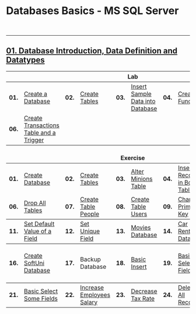 # Databases Basics - MS SQL Server

<br/>

---

## <a href="https://github.com/radrex/SoftuniCourses/tree/master/C%23%20Web%20Developer/C%23%20DB/01.Databases%20Basics%20-%20MS%20SQL%20Server/01.Database%20Introduction%2C%20Data%20Definition%20and%20Datatypes">01. Database Introduction, Data Definition and Datatypes</a>

<table>
  <thead>
    <tr>
      <th colspan="10" style="text-align:center;">Lab</th>
    </tr>
  </thead>
  <tbody>
    <tr>
      <td><b>01.</b></td>
      <td><a href="https://github.com/radrex/SoftuniCourses/blob/0b8865d8c7c6c1946d0ae7f10b4cd0a9c0edd2aa/C%23%20Web%20Developer/C%23%20DB/01.Databases%20Basics%20-%20MS%20SQL%20Server/01.Database%20Introduction%2C%20Data%20Definition%20and%20Datatypes/Lab.sql#L4">Create a Database</a></td>
      <td><b>02.</b></td>
      <td><a href="https://github.com/radrex/SoftuniCourses/blob/0b8865d8c7c6c1946d0ae7f10b4cd0a9c0edd2aa/C%23%20Web%20Developer/C%23%20DB/01.Databases%20Basics%20-%20MS%20SQL%20Server/01.Database%20Introduction%2C%20Data%20Definition%20and%20Datatypes/Lab.sql#L12">Create Tables</a></td>
      <td><b>03.</b></td>
      <td><a href="https://github.com/radrex/SoftuniCourses/blob/0b8865d8c7c6c1946d0ae7f10b4cd0a9c0edd2aa/C%23%20Web%20Developer/C%23%20DB/01.Databases%20Basics%20-%20MS%20SQL%20Server/01.Database%20Introduction%2C%20Data%20Definition%20and%20Datatypes/Lab.sql#L31">Insert Sample Data into Database</a></td>
      <td><b>04.</b></td>
      <td><a href="https://github.com/radrex/SoftuniCourses/blob/0b8865d8c7c6c1946d0ae7f10b4cd0a9c0edd2aa/C%23%20Web%20Developer/C%23%20DB/01.Databases%20Basics%20-%20MS%20SQL%20Server/01.Database%20Introduction%2C%20Data%20Definition%20and%20Datatypes/Lab.sql#L49">Create a Function</a></td>
      <td><b>05.</b></td>
      <td><a href="https://github.com/radrex/SoftuniCourses/blob/0b8865d8c7c6c1946d0ae7f10b4cd0a9c0edd2aa/C%23%20Web%20Developer/C%23%20DB/01.Databases%20Basics%20-%20MS%20SQL%20Server/01.Database%20Introduction%2C%20Data%20Definition%20and%20Datatypes/Lab.sql#L62">Create Procedures</a></td>
    </tr>
    <tr>
      <td><b>06.</b></td>
      <td><a href="https://github.com/radrex/SoftuniCourses/blob/0b8865d8c7c6c1946d0ae7f10b4cd0a9c0edd2aa/C%23%20Web%20Developer/C%23%20DB/01.Databases%20Basics%20-%20MS%20SQL%20Server/01.Database%20Introduction%2C%20Data%20Definition%20and%20Datatypes/Lab.sql#L101">Create Transactions Table and a Trigger</a></td>
      <td colspan="8"></td>
    </tr>
  </tbody>
  <thead>
    <tr>
      <th colspan="10" style="text-align:center;"><br>Exercise</th>
    </tr>
  </thead>
  <tbody>
    <tr>
      <td><b>01.</b></td>
      <td><a href="https://github.com/radrex/SoftuniCourses/blob/76a332563c5a94d3c2ffcbbd717bac8bc9a87866/C%23%20Web%20Developer/C%23%20DB/01.Databases%20Basics%20-%20MS%20SQL%20Server/01.Database%20Introduction%2C%20Data%20Definition%20and%20Datatypes/MinionsDB.sql#L4">Create Database</a></td>
      <td><b>02.</b></td>
      <td><a href="https://github.com/radrex/SoftuniCourses/blob/76a332563c5a94d3c2ffcbbd717bac8bc9a87866/C%23%20Web%20Developer/C%23%20DB/01.Databases%20Basics%20-%20MS%20SQL%20Server/01.Database%20Introduction%2C%20Data%20Definition%20and%20Datatypes/MinionsDB.sql#L11">Create Tables</a></td>
      <td><b>03.</b></td>
      <td><a href="https://github.com/radrex/SoftuniCourses/blob/76a332563c5a94d3c2ffcbbd717bac8bc9a87866/C%23%20Web%20Developer/C%23%20DB/01.Databases%20Basics%20-%20MS%20SQL%20Server/01.Database%20Introduction%2C%20Data%20Definition%20and%20Datatypes/MinionsDB.sql#L26">Alter Minions Table</a></td>
      <td><b>04.</b></td>
      <td><a href="https://github.com/radrex/SoftuniCourses/blob/76a332563c5a94d3c2ffcbbd717bac8bc9a87866/C%23%20Web%20Developer/C%23%20DB/01.Databases%20Basics%20-%20MS%20SQL%20Server/01.Database%20Introduction%2C%20Data%20Definition%20and%20Datatypes/MinionsDB.sql#L30">Insert Records in Both Tables</a></td>
      <td><b>05.</b></td>
      <td><a href="https://github.com/radrex/SoftuniCourses/blob/76a332563c5a94d3c2ffcbbd717bac8bc9a87866/C%23%20Web%20Developer/C%23%20DB/01.Databases%20Basics%20-%20MS%20SQL%20Server/01.Database%20Introduction%2C%20Data%20Definition%20and%20Datatypes/MinionsDB.sql#L42">Truncate Table Minions</a></td>
    </tr>
    <tr>
      <td><b>06.</b></td>
      <td><a href="https://github.com/radrex/SoftuniCourses/blob/76a332563c5a94d3c2ffcbbd717bac8bc9a87866/C%23%20Web%20Developer/C%23%20DB/01.Databases%20Basics%20-%20MS%20SQL%20Server/01.Database%20Introduction%2C%20Data%20Definition%20and%20Datatypes/MinionsDB.sql#L45">Drop All Tables</a></td>
      <td><b>07.</b></td>
      <td><a href="https://github.com/radrex/SoftuniCourses/blob/76a332563c5a94d3c2ffcbbd717bac8bc9a87866/C%23%20Web%20Developer/C%23%20DB/01.Databases%20Basics%20-%20MS%20SQL%20Server/01.Database%20Introduction%2C%20Data%20Definition%20and%20Datatypes/MinionsDB.sql#L49">Create Table People</a></td>
      <td><b>08.</b></td>
      <td><a href="https://github.com/radrex/SoftuniCourses/blob/76a332563c5a94d3c2ffcbbd717bac8bc9a87866/C%23%20Web%20Developer/C%23%20DB/01.Databases%20Basics%20-%20MS%20SQL%20Server/01.Database%20Introduction%2C%20Data%20Definition%20and%20Datatypes/MinionsDB.sql#L68">Create Table Users</a></td>
      <td><b>09.</b></td>
      <td><a href="https://github.com/radrex/SoftuniCourses/blob/76a332563c5a94d3c2ffcbbd717bac8bc9a87866/C%23%20Web%20Developer/C%23%20DB/01.Databases%20Basics%20-%20MS%20SQL%20Server/01.Database%20Introduction%2C%20Data%20Definition%20and%20Datatypes/MinionsDB.sql#L85">Change Primary Key</a></td>
      <td><b>10.</b></td>
      <td><a href="https://github.com/radrex/SoftuniCourses/blob/76a332563c5a94d3c2ffcbbd717bac8bc9a87866/C%23%20Web%20Developer/C%23%20DB/01.Databases%20Basics%20-%20MS%20SQL%20Server/01.Database%20Introduction%2C%20Data%20Definition%20and%20Datatypes/MinionsDB.sql#L92">Add Check Constraint</a></td>
    </tr>
  </tbody>
  <tbody>
    <tr>
      <td><b>11.</b></td>
      <td><a href="https://github.com/radrex/SoftuniCourses/blob/76a332563c5a94d3c2ffcbbd717bac8bc9a87866/C%23%20Web%20Developer/C%23%20DB/01.Databases%20Basics%20-%20MS%20SQL%20Server/01.Database%20Introduction%2C%20Data%20Definition%20and%20Datatypes/MinionsDB.sql#L96">Set Default Value of a Field</a></td>
      <td><b>12.</b></td>
      <td><a href="https://github.com/radrex/SoftuniCourses/blob/76a332563c5a94d3c2ffcbbd717bac8bc9a87866/C%23%20Web%20Developer/C%23%20DB/01.Databases%20Basics%20-%20MS%20SQL%20Server/01.Database%20Introduction%2C%20Data%20Definition%20and%20Datatypes/MinionsDB.sql#L100">Set Unique Field</a></td>
      <td><b>13.</b></td>
      <td><a href="https://github.com/radrex/SoftuniCourses/blob/875a29c6369475f9ec63fdd3e9f2ff71d4bf1f2f/C%23%20Web%20Developer/C%23%20DB/01.Databases%20Basics%20-%20MS%20SQL%20Server/01.Database%20Introduction%2C%20Data%20Definition%20and%20Datatypes/MoviesDB.sql#L4">Movies Database</a></td>
      <td><b>14.</b></td>
      <td><a href="https://github.com/radrex/SoftuniCourses/blob/875a29c6369475f9ec63fdd3e9f2ff71d4bf1f2f/C%23%20Web%20Developer/C%23%20DB/01.Databases%20Basics%20-%20MS%20SQL%20Server/01.Database%20Introduction%2C%20Data%20Definition%20and%20Datatypes/CarRentalDB.sql#L4">Car Rental Database</a></td>
      <td><b>15.</b></td>
      <td><a href="https://github.com/radrex/SoftuniCourses/blob/9b3741b1d687270888a382d1fec944dae607ee95/C%23%20Web%20Developer/C%23%20DB/01.Databases%20Basics%20-%20MS%20SQL%20Server/01.Database%20Introduction%2C%20Data%20Definition%20and%20Datatypes/HotelDB.sql#L4">Hotel Database</a></td>
    </tr>
  </tbody>
  <tbody>
    <tr>
      <td><b>16.</b></td>
      <td><a href="https://github.com/radrex/SoftuniCourses/blob/9b3741b1d687270888a382d1fec944dae607ee95/C%23%20Web%20Developer/C%23%20DB/01.Databases%20Basics%20-%20MS%20SQL%20Server/01.Database%20Introduction%2C%20Data%20Definition%20and%20Datatypes/SoftUniDB.sql#L4">Create SoftUni Database</a></td>
      <td><b>17.</b></td>
      <td>Backup Database</td>
      <td><b>18.</b></td>
      <td><a href="https://github.com/radrex/SoftuniCourses/blob/9b3741b1d687270888a382d1fec944dae607ee95/C%23%20Web%20Developer/C%23%20DB/01.Databases%20Basics%20-%20MS%20SQL%20Server/01.Database%20Introduction%2C%20Data%20Definition%20and%20Datatypes/SoftUniDB.sql#L39">Basic Insert</a></td>
      <td><b>19.</b></td>
      <td><a href="https://github.com/radrex/SoftuniCourses/blob/9b3741b1d687270888a382d1fec944dae607ee95/C%23%20Web%20Developer/C%23%20DB/01.Databases%20Basics%20-%20MS%20SQL%20Server/01.Database%20Introduction%2C%20Data%20Definition%20and%20Datatypes/SoftUniDB.sql#L60">Basic Select All Fields</a></td>
      <td><b>20.</b></td>
      <td><a href="https://github.com/radrex/SoftuniCourses/blob/9b3741b1d687270888a382d1fec944dae607ee95/C%23%20Web%20Developer/C%23%20DB/01.Databases%20Basics%20-%20MS%20SQL%20Server/01.Database%20Introduction%2C%20Data%20Definition%20and%20Datatypes/SoftUniDB.sql#L65">Basic Select All Fields and Order Them</a></td>
    </tr>
  </tbody>
    <tbody>
    <tr>
      <td><b>21.</b></td>
      <td><a href="https://github.com/radrex/SoftuniCourses/blob/9b3741b1d687270888a382d1fec944dae607ee95/C%23%20Web%20Developer/C%23%20DB/01.Databases%20Basics%20-%20MS%20SQL%20Server/01.Database%20Introduction%2C%20Data%20Definition%20and%20Datatypes/SoftUniDB.sql#L70">Basic Select Some Fields</a></td>
      <td><b>22.</b></td>
      <td><a href="https://github.com/radrex/SoftuniCourses/blob/9b3741b1d687270888a382d1fec944dae607ee95/C%23%20Web%20Developer/C%23%20DB/01.Databases%20Basics%20-%20MS%20SQL%20Server/01.Database%20Introduction%2C%20Data%20Definition%20and%20Datatypes/SoftUniDB.sql#L75">Increase Employees Salary</a></td>
      <td><b>23.</b></td>
      <td><a href="https://github.com/radrex/SoftuniCourses/blob/875a29c6369475f9ec63fdd3e9f2ff71d4bf1f2f/C%23%20Web%20Developer/C%23%20DB/01.Databases%20Basics%20-%20MS%20SQL%20Server/01.Database%20Introduction%2C%20Data%20Definition%20and%20Datatypes/HotelDB.sql#L119">Decrease Tax Rate</a></td>
      <td><b>24.</b></td>
      <td><a href="https://github.com/radrex/SoftuniCourses/blob/875a29c6369475f9ec63fdd3e9f2ff71d4bf1f2f/C%23%20Web%20Developer/C%23%20DB/01.Databases%20Basics%20-%20MS%20SQL%20Server/01.Database%20Introduction%2C%20Data%20Definition%20and%20Datatypes/HotelDB.sql#L125">Delete All Records</a></td>
      <td colspan="2"></td>
    </tr>
  </tbody>
</table>

